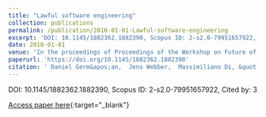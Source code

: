 ```yaml
---
title: "Lawful software engineering"
collection: publications
permalink: /publication/2010-01-01-Lawful-software-engineering
excerpt: 'DOI: 10.1145/1882362.1882390, Scopus ID: 2-s2.0-79951657922, Cited by: 3'
date: 2010-01-01
venue: 'In the proceedings of Proceedings of the Workshop on Future of Software Engineering Research, FoSER 2010, at the 18th ACM SIGSOFT International Symposium on Foundations of Software Engineering, 2010, Santa Fe, NM, USA, November 7-11, 2010'
paperurl: 'https://doi.org/10.1145/1882362.1882390'
citation: ' Daniel Germ&apos;an,  Jens Webber,  Massimiliano Di, &quot;Lawful software engineering.&quot; In the proceedings of Proceedings of the Workshop on Future of Software Engineering Research, FoSER 2010, at the 18th ACM SIGSOFT International Symposium on Foundations of Software Engineering, 2010, Santa Fe, NM, USA, November 7-11, 2010, 2010.'
---
```

DOI: 10.1145/1882362.1882390, Scopus ID: 2-s2.0-79951657922, Cited by: 3

[Access paper here](https://doi.org/10.1145/1882362.1882390){:target="_blank"}
